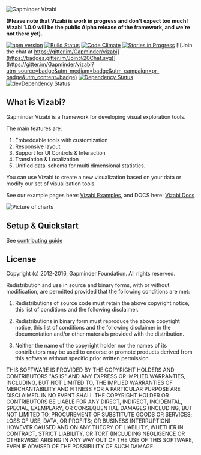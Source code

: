 ![Gapminder Vizabi](http://static.gapminder.org/vizabi/vizabi.jpg)

**(Please note that Vizabi is work in progress and don't expect too much! Vizabi 1.0.0 will be the public Alpha release of the framework, and we're not there yet).**

[![npm version](https://badge.fury.io/js/vizabi.svg)](http://badge.fury.io/js/vizabi)
[![Build Status](https://secure.travis-ci.org/Gapminder/vizabi.png?branch=develop)](https://travis-ci.org/Gapminder/vizabi)
[![Code Climate](https://codeclimate.com/github/Gapminder/vizabi/badges/gpa.svg)](https://codeclimate.com/github/Gapminder/vizabi)
[![Stories in Progress](https://badge.waffle.io/Gapminder/vizabi.svg?label=state%3A%20in%20progress&title=In%20Progress)](http://waffle.io/Gapminder/vizabi)
[![Join the chat at https://gitter.im/Gapminder/vizabi](https://badges.gitter.im/Join%20Chat.svg)](https://gitter.im/Gapminder/vizabi?utm_source=badge&utm_medium=badge&utm_campaign=pr-badge&utm_content=badge)
[![Dependency Status](https://david-dm.org/Gapminder/vizabi.svg)](https://david-dm.org/Gapminder/vizabi)
[![devDependency Status](https://david-dm.org/Gapminder/vizabi/dev-status.svg)](https://david-dm.orgGapminder/vizabi#info=devDependencies)

## What is Vizabi?

Gapminder Vizabi is a framework for developing visual exploration tools.

The main features are:

1. Embeddable tools with customization
2. Responsive layout
3. Support for UI Controls & Interaction
4. Translation & Localization
5. Unified data-schema for multi dimensional statistics.

You can use Vizabi to create a new visualization based on your data or modify our set of visualization tools.

See our example pages here: [Vizabi Examples](http://static.gapminderdev.org/vizabi/develop/preview/), and DOCS here: [Vizabi Docs](http://vizabi.org)

![Picture of charts](http://static.gapminder.org/vizabi/charts.png)

  

## Setup & Quickstart

See [contributing guide](CONTRIBUTING.md)

## License

Copyright (c) 2012-2016, Gapminder Foundation. All rights reserved.

Redistribution and use in source and binary forms, with or without modification, are permitted provided that the following conditions are met:

1. Redistributions of source code must retain the above copyright notice, this list of conditions and the following disclaimer.

2. Redistributions in binary form must reproduce the above copyright notice, this list of conditions and the following disclaimer in the documentation and/or other materials provided with the distribution.

3. Neither the name of the copyright holder nor the names of its contributors may be used to endorse or promote products derived from this software without specific prior written permission.

THIS SOFTWARE IS PROVIDED BY THE COPYRIGHT HOLDERS AND CONTRIBUTORS "AS IS" AND ANY EXPRESS OR IMPLIED WARRANTIES, INCLUDING, BUT NOT LIMITED TO, THE IMPLIED WARRANTIES OF MERCHANTABILITY AND FITNESS FOR A PARTICULAR PURPOSE ARE DISCLAIMED. IN NO EVENT SHALL THE COPYRIGHT HOLDER OR CONTRIBUTORS BE LIABLE FOR ANY DIRECT, INDIRECT, INCIDENTAL, SPECIAL, EXEMPLARY, OR CONSEQUENTIAL DAMAGES (INCLUDING, BUT NOT LIMITED TO, PROCUREMENT OF SUBSTITUTE GOODS OR SERVICES; LOSS OF USE, DATA, OR PROFITS; OR BUSINESS INTERRUPTION) HOWEVER CAUSED AND ON ANY THEORY OF LIABILITY, WHETHER IN CONTRACT, STRICT LIABILITY, OR TORT (INCLUDING NEGLIGENCE OR OTHERWISE) ARISING IN ANY WAY OUT OF THE USE OF THIS SOFTWARE, EVEN IF ADVISED OF THE POSSIBILITY OF SUCH DAMAGE.
